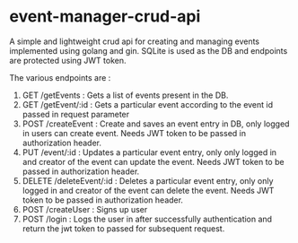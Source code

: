 # event-manager-crud-api
A simple and lightweight crud api for creating and managing events implemented using golang and gin. SQLite is used as the DB and endpoints are protected using JWT token.

The various endpoints are : 
1. GET /getEvents : Gets a list of events present in the DB.
2. GET /getEvent/:id : Gets a particular event according to the event id passed in request parameter
3. POST /createEvent : Create and saves an event entry in DB, only logged in users can create event. Needs JWT token to be passed in authorization header.
4. PUT /event/:id :  Updates a particular event entry, only only logged in and creator of the event can update the event. Needs JWT token to be passed in authorization header.
5. DELETE /deleteEvent/:id : Deletes a particular event entry, only only logged in and creator of the event can delete the event. Needs JWT token to be passed in authorization header.
6. POST /createUser : Signs up user
7. POST /login : Logs the user in after successfully authentication and return the jwt token to passed for subsequent request.
